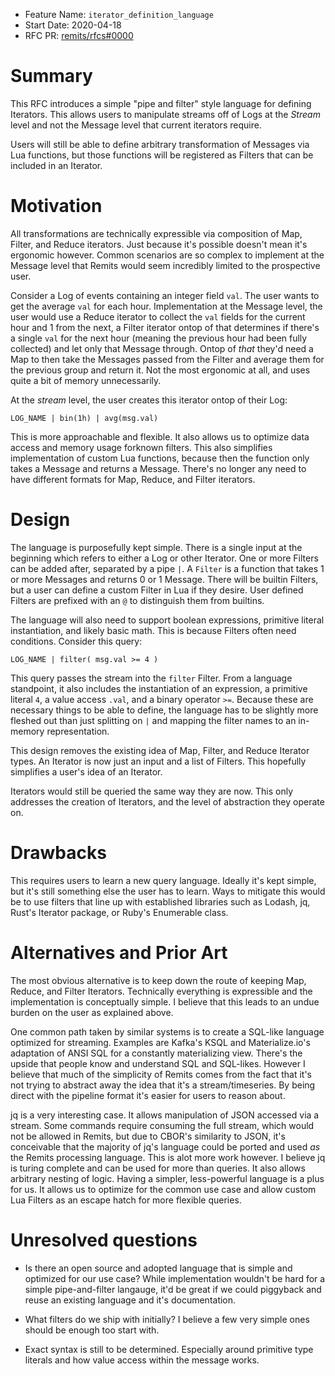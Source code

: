 - Feature Name: `iterator_definition_language`
- Start Date: 2020-04-18
- RFC PR: [remits/rfcs#0000](https://github.com/badtuple/remits/pull/0000)

# Summary
[summary]: #summary

This RFC introduces a simple "pipe and filter" style language for defining Iterators. This allows users to manipulate streams off of Logs at the _Stream_ level and not the Message level that current iterators require.

Users will still be able to define arbitrary transformation of Messages via Lua functions, but those functions will be registered as Filters that can be included in an Iterator.

# Motivation
[motivation]: #motivation

All transformations are technically expressible via composition of Map, Filter, and Reduce iterators. Just because it's possible doesn't mean it's ergonomic however. Common scenarios are so complex to implement at the Message level that Remits would seem incredibly limited to the prospective user.

Consider a Log of events containing an integer field `val`. The user wants to get the average `val` for each hour. Implementation at the Message level, the user would use a Reduce iterator to collect the `val` fields for the current hour and 1 from the next, a Filter iterator ontop of that determines if there's a single `val` for the next hour (meaning the previous hour had been fully collected) and let only that Message through. Ontop of _that_ they'd need a Map to then take the Messages passed from the Filter and average them for the previous group and return it. Not the most ergonomic at all, and uses quite a bit of memory unnecessarily.

At the _stream_ level, the user creates this iterator ontop of their Log:

```
LOG_NAME | bin(1h) | avg(msg.val)
```

This is more approachable and flexible. It also allows us to optimize data access and memory usage forknown filters. This also simplifies implementation of custom Lua functions, because then the function only takes a Message and returns a Message. There's no longer any need to have different formats for Map, Reduce, and Filter iterators.

# Design
[explanation]: #explanation

The language is purposefully kept simple. There is a single input at the beginning which refers to either a Log or other Iterator. One or more Filters can be added after, separated by a pipe `|`.  A `Filter` is a function that takes 1 or more Messages and returns 0 or 1 Message. There will be builtin Filters, but a user can define a custom Filter in Lua if they desire. User defined Filters are prefixed with an `@` to distinguish them from builtins.

The language will also need to support boolean expressions, primitive literal instantiation, and likely basic math. This is because Filters often need conditions.  Consider this query:

```
LOG_NAME | filter( msg.val >= 4 )
```

This query passes the stream into the `filter` Filter. From a language standpoint, it also includes the instantiation of an expression, a primitive literal `4`, a value access `.val`, and a binary operator `>=`.  Because these are necessary things to be able to define, the language has to be slightly more fleshed out than just splitting on `|` and mapping the filter names to an in-memory representation.

This design removes the existing idea of Map, Filter, and Reduce Iterator types. An Iterator is now just an input and a list of Filters. This hopefully simplifies a user's idea of an Iterator.

Iterators would still be queried the same way they are now. This only addresses the creation of Iterators, and the level of abstraction they operate on.

# Drawbacks
[drawbacks]: #drawbacks

This requires users to learn a new query language. Ideally it's kept simple, but it's still something else the user has to learn. Ways to mitigate this would be to use filters that line up with established libraries such as Lodash, jq, Rust's Iterator package, or Ruby's Enumerable class.

# Alternatives and Prior Art
[rationale-and-alternatives]: #rationale-and-alternatives

The most obvious alternative is to keep down the route of keeping Map, Reduce, and Filter Iterators. Technically everything is expressible and the implementation is conceptually simple. I believe that this leads to an undue burden on the user as explained above.

One common path taken by similar systems is to create a SQL-like language optimized for streaming. Examples are Kafka's KSQL and Materialize.io's adaptation of ANSI SQL for a constantly materializing view. There's the upside that people know and understand SQL and SQL-likes. However I believe that much of the simplicity of Remits comes from the fact that it's not trying to abstract away the idea that it's a stream/timeseries. By being direct with the pipeline format it's easier for users to reason about.

jq is a very interesting case. It allows manipulation of JSON accessed via a stream. Some commands require consuming the full stream, which would not be allowed in Remits, but due to CBOR's similarity to JSON, it's conceivable that the majority of jq's language could be ported and used _as_ the Remits processing language. This is alot more work however. I believe jq is turing complete and can be used for more than queries. It also allows arbitrary nesting of logic. Having a simpler, less-powerful language is a plus for us. It allows us to optimize for the common use case and allow custom Lua Filters as an escape hatch for more flexible queries.

# Unresolved questions
[unresolved-questions]: #unresolved-questions

* Is there an open source and adopted language that is simple and optimized for our use case? While implementation wouldn't be hard for a simple pipe-and-filter langauge, it'd be great if we could piggyback and reuse an existing language and it's documentation.

* What filters do we ship with initially? I believe a few very simple ones should be enough too start with.

* Exact syntax is still to be determined. Especially around primitive type literals and how value access within the message works.
